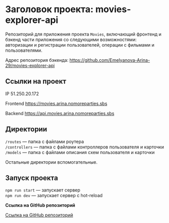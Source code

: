 # Заголовок проекта: movies-explorer-api
Репозиторий для приложения проекта `Movies`, включающий фронтенд и бэкенд части приложения со следующими возможностями: авторизации и регистрации пользователей, операции с фильмами и пользователями. 

Адрес репозитория бэкенда: https://github.com/Emelyanova-Arina-29/movies-explorer-api

## Ссылки на проект

IP 51.250.20.172

Frontend https://movies.arina.nomoreparties.sbs

Backend https://api.movies.arina.nomoreparties.sbs

## Директории

`/routes` — папка с файлами роутера  
`/controllers` — папка с файлами контроллеров пользователя и карточки   
`/models` — папка с файлами описания схем пользователя и карточки  
  
Остальные директории вспомогательные.

## Запуск проекта

`npm run start` — запускает сервер   
`npm run dev` — запускает сервер с hot-reload

**Ссылка на GitHub репозиторий**

[Ссылка на GitHub репозиторий](https://github.com/Emelyanova-Arina-29/movies-explorer-api)
